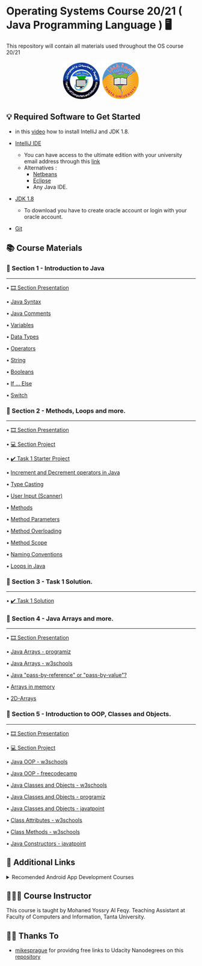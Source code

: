 # Operating Systems Course 20/21 ( Java Programming Language ) 🖥
This repository will contain all materials used throughout the OS course 20/21
<p align="center">
 <a href="https://ci.tanta.edu.eg/" target="_blank"><img src="assets/fci_tanta_uni.jpg" width="100" title="FCI Tanta University Logo"></a>  <a href="https://www.tanta.edu.eg/" target="_blank"><img src="assets/university_logo.png" width="100" title="Tanta University Logo"></a>
</p>

## 💡 Required Software to Get Started
- in this [video](https://drive.google.com/file/d/1zDKzrZX2a3HYB4MDeTvZC7ozmcvGJu6p/view?usp=sharing
) how to install IntelliJ and JDK 1.8.
- [IntelliJ IDE](https://www.jetbrains.com/idea/)
    - You can have access to the ultimate edition with your university email address through this [link](https://www.jetbrains.com/community/education/#students)
    - Alternatives :
        - [Netbeans ](https://netbeans.org/)
        - [Eclipse](https://www.eclipse.org/ide/)
        - Any Java IDE.

- [JDK 1.8](https://www.oracle.com/java/technologies/javase/javase-jdk8-downloads.html?fbclid=IwAR3_mq578KdKeF4Y5qo8FV59ebIIXZWqvf7ywzQTegUjUU9IrYugj_ZofgA)
    - To download you have to create oracle account or login with your oracle account.

- [Git](https://git-scm.com/)

## 📚 Course Materials

### 📖 Section 1 - Introduction to Java

-------
• [🎞 Section Presentation](https://drive.google.com/file/d/1bMWU72WcIjP1-f5P2D31DJ7wbkp_Otpy/view?usp=sharing)

• [Java Syntax](https://www.w3schools.com/java/java_syntax.asp)

• [Java Comments](https://www.w3schools.com/java/java_comments.asp)

• [Variables](https://www.w3schools.com/java/java_variables.asp)

• [Data Types](https://www.w3schools.com/java/java_data_types.asp)

• [Operators](https://www.w3schools.com/java/java_operators.asp)

• [String](https://www.w3schools.com/java/java_strings.asp)

• [Booleans](https://www.w3schools.com/java/java_booleans.asp)

• [If ... Else](https://www.w3schools.com/java/java_conditions.asp)

• [Switch](https://www.w3schools.com/java/java_switch.asp)


### 📖 Section 2 - Methods, Loops and more.
-------
• [🎞 Section Presentation](https://drive.google.com/file/d/1D_Kw3wwqueCrFKgalFBcLgvomxcvn8rr/view?usp=sharing)

• [‍💻 Section Project](https://minhaskamal.github.io/DownGit/#/home?url=https://github.com/Mohanedy98/OperatingSystemsCourse20-21/tree/main/Section2-Project)

• [‍✔️ Task 1 Starter Project](https://minhaskamal.github.io/DownGit/#/home?url=https://github.com/Mohanedy98/OperatingSystemsCourse20-21/tree/main/Task1StarterProject)

• [Increment and Decrement operators in Java](https://www.geeksforgeeks.org/interesting-facts-increment-decrement-operators-java/)

• [Type Casting](https://www.w3schools.com/java/java_type_casting.asp)

• [User Input (Scanner)](https://www.w3schools.com/java/java_user_input.asp)

• [Methods](https://www.w3schools.com/java/java_methods.asp)

• [Method Parameters](https://www.w3schools.com/java/java_methods_param.asp)

• [Method Overloading](https://www.w3schools.com/java/java_methods_overloading.asp)

• [Method Scope](https://www.w3schools.com/java/java_scope.asp)

• [Naming Conventions](https://www.geeksforgeeks.org/java-naming-conventions/)

• [Loops in Java](https://www.geeksforgeeks.org/loops-in-java/)

### 📖 Section 3 - Task 1 Solution.
-------
• [‍✔️ Task 1 Solution](https://minhaskamal.github.io/DownGit/#/home?url=https://github.com/Mohanedy98/OperatingSystemsCourse20-21/tree/main/Task1Solution)

### 📖 Section 4 - Java Arrays and more.
-------
• [🎞 Section Presentation](https://drive.google.com/file/d/1QZvhEdpbsgu9jVja_mpVyG-mfikamnS_/view?usp=sharing)

• [Java Arrays - programiz](https://www.programiz.com/java-programming/arrays)

• [Java Arrays - w3schools](https://www.w3schools.com/java/java_arrays.asp)

• [Java "pass-by-reference" or "pass-by-value"?](https://stackabuse.com/does-java-pass-by-reference-or-pass-by-value/)

• [Arrays in memory](https://books.trinket.io/thinkjava2/chapter7.html)

• [2D-Arrays](https://www.programiz.com/java-programming/multidimensional-array)

### 📖 Section 5 - Introduction to OOP, Classes and Objects.
-------
• [🎞 Section Presentation](https://drive.google.com/file/d/1U5_Xnv31veCmgiDudLDxIrAF2JSrurjr/view?usp=sharing)

• [‍💻 Section Project](https://minhaskamal.github.io/DownGit/#/home?url=https://github.com/Mohanedy98/OperatingSystemsCourse20-21/tree/main/Section5)

• [Java OOP - w3schools](https://www.w3schools.com/java/java_oop.asp)

• [Java OOP - freecodecamp](https://www.freecodecamp.org/news/java-object-oriented-programming-system-principles-oops-concepts-for-beginners/)

• [Java Classes and Objects - w3schools](https://www.w3schools.com/java/java_classes.asp)

• [Java Classes and Objects - programiz](https://www.programiz.com/java-programming/class-objects)

• [Java Classes and Objects - javatpoint](https://www.javatpoint.com/object-and-class-in-java)

• [Class Attributes - w3schools](https://www.w3schools.com/java/java_class_attributes.asp)

• [Class Methods - w3schools](https://www.w3schools.com/java/java_class_methods.asp)

• [Java Constructors - javatpoint](https://www.javatpoint.com/java-constructor)






## 🍕 Additional Links

<details>
  <summary>Recomended Android App Development Courses</summary>
   <details>
  <summary>1. Android Basics Nanodegree - Udacity</summary>
<br/>

Android apps are everywhere, and learning to build them can be a fantastic career move. No programming experience? No problem! The skills you learn in this beginning Nanodegree program will accelerate your journey to becoming a working Android Developer.

1. [Android Basics: User Interface](https://www.udacity.com/course/android-basics-user-interface--ud834)
1. [Android Basics: User Input](https://www.udacity.com/course/android-basics-user-input--ud836)
1. [Android Basics: Multi-screen Apps](https://www.udacity.com/course/android-basics-multi-screen-apps--ud839)
1. [Android Basics: Networking](https://www.udacity.com/course/android-basics-networking--ud843)
1. [Android Basics: Data Storage](https://www.udacity.com/course/android-basics-data-storage--ud845)

</details>

<details>
<summary>2. Android Developer Nanodegree - Udacity</summary>

<br/>
For intermediate Java developers pursuing Android specialization, this program teaches the tools, principles, and patterns that underlie all Android development.

The skills you learn in this Nanodegree program will help you master the existing platform, and prepare you for the exciting opportunities in Android's future.


1. [Developing Android Apps](https://www.udacity.com/course/new-android-fundamentals--ud851)
1. [Advanced Android App Development](https://www.udacity.com/course/advanced-android-app-development--ud855)
1. [Developing Android Apps with Kotlin](https://www.udacity.com/course/developing-android-apps-with-kotlin--ud9012)
1. [Advanced Android with Kotlin](https://www.udacity.com/course/advanced-android-with-kotlin--ud940)
1. [Gradle for Android and Java](https://www.udacity.com/course/gradle-for-android-and-java--ud867)
1. [Material Design for Android Developers](https://www.udacity.com/course/material-design-for-android-developers--ud862)
1. [Android Wear Development](https://www.udacity.com/course/android-wear-development--ud875A)
1. [Android Interview Prep](https://www.udacity.com/course/android-interview-prep--ud241)

</details>

</details>


## 👨🏽‍🏫 Course Instructor

This course is taught by Mohaned Yossry Al Feqy.
Teaching Assistant at Faculty of Computers and Information, Tanta University.

## 🤝🏻 Thanks To

* [mikesprague](https://github.com/mikesprague) for providng free links to Udacity Nanodegrees on this [repository](https://github.com/mikesprague/udacity-nanodegrees)

